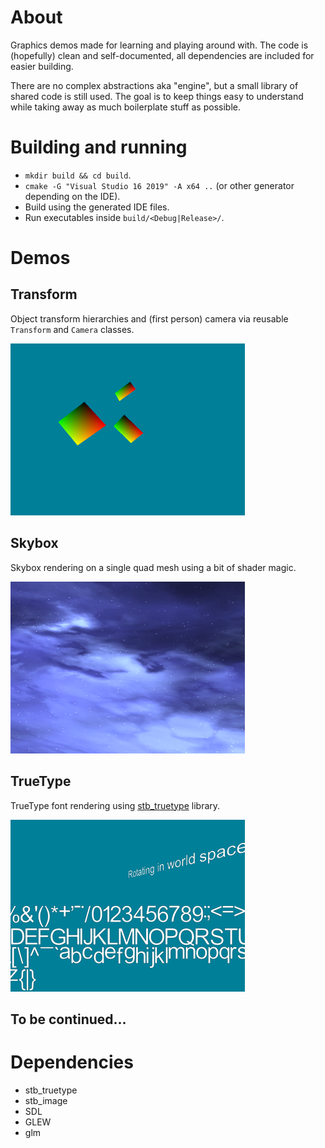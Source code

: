 # About
Graphics demos made for learning and playing around with. The code is (hopefully) clean and self-documented,
all dependencies are included for easier building.

There are no complex abstractions aka "engine", but a small library of shared code is still used.
The goal is to keep things easy to understand while taking away as much boilerplate stuff as possible.

# Building and running
* `mkdir build && cd build`.
* `cmake -G "Visual Studio 16 2019" -A x64 ..` (or other generator depending on the IDE).
* Build using the generated IDE files.
* Run executables inside `build/<Debug|Release>/`.

# Demos
## Transform
Object transform hierarchies and (first person) camera via reusable `Transform` and `Camera` classes.

![Image](/screenshots/transform.png?raw=true)

## Skybox
Skybox rendering on a single quad mesh using a bit of shader magic.

![Image](/screenshots/skybox.png?raw=true)

## TrueType
TrueType font rendering using [stb_truetype](https://github.com/nothings/stb) library.

![Image](/screenshots/stb-truetype.png?raw=true)

## To be continued...

# Dependencies
* stb_truetype
* stb_image
* SDL
* GLEW
* glm

